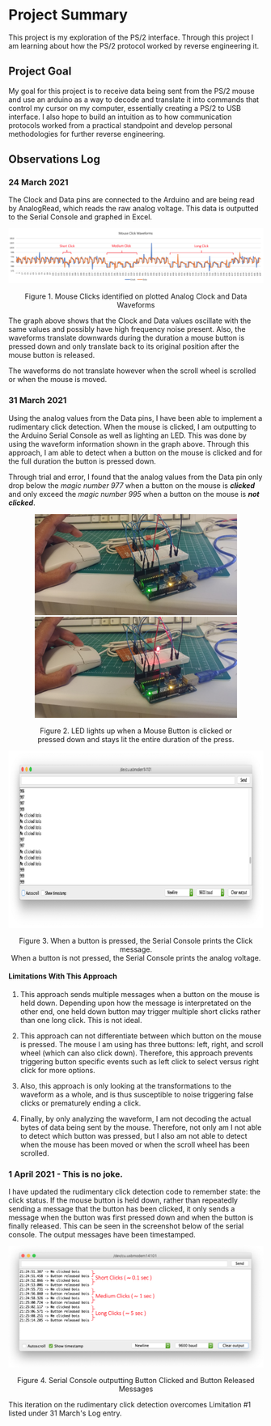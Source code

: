 # Project Summary 
This project is my exploration of the PS/2 interface. Through this project I am learning about how the PS/2 protocol worked by reverse engineering it.

## Project Goal
My goal for this project is to receive data being sent from the PS/2 mouse and use an arduino as a way to decode and translate it into commands that control my cursor on my computer, essentially creating a PS/2 to USB interface. I also hope to build an intuition as to how communication protocols worked from a practical standpoint and develop personal methodologies for further reverse engineering.

## Observations Log
### 24 March 2021
The Clock and Data pins are connected to the Arduino and are being read by AnalogRead, which reads the raw analog voltage. This data is outputted to the Serial Console and graphed in Excel.
<!---![Clock and Data Waveforms plotted together](./pics-and-graphs/MouseWaveform-240321.png)--->
<div>
    <img src="/pics-and-graphs/MouseWaveform-240321.png">
    <p align="center">Figure 1. Mouse Clicks identified on plotted Analog Clock and Data Waveforms</p>
</div>
The graph above shows that the Clock and Data values oscillate with the same values and possibly have high frequency noise present. Also, the waveforms translate downwards during the duration a mouse button is pressed down and only translate back to its original position after the mouse button is released.

The waveforms do not translate however when the scroll wheel is scrolled or when the mouse is moved.

### 31 March 2021 
Using the analog values from the Data pins, I have been able to implement a rudimentary click detection. When the mouse is clicked, I am outputting to the Arduino Serial Console as well as lighting an LED. This was done by using the waveform information shown in the graph above. Through this approach, I am able to detect when a button on the mouse is clicked and for the full duration the button is pressed down.

Through trial and error, I found that the analog values from the Data pin only drop below the *magic number 977* when a button on the mouse is ***clicked*** and only exceed the *magic number 995* when a button on the mouse is ***not clicked***. 

<div align="center">
    <figure>
        <img width="auto" height="200" class="center" src="pics-and-graphs/ClickDetectionV1-noClick.jpg">
        <img width="auto" height="200" class="center" src="pics-and-graphs/ClickDetectionV1-Click.jpg">
        <p align="center">Figure 2. LED lights up when a Mouse Button is clicked or pressed down and stays lit the entire duration of the press.</p>
    </figure>
</div>
<div margin="0">
  <img width="auto" height="350" class="center" src="pics-and-graphs/ClickDetectionV1-consoleOutput.png">
  <p align="center" margin="0">Figure 3. When a button is pressed, the Serial Console prints the Click message.<br>When a button is not pressed, the Serial Console prints the analog voltage.<p>
</div>

#### Limitations With This Approach
1. This approach sends multiple messages when a button on the mouse is held down. Depending upon how the message is interpretated on the other end, one held down button may trigger multiple short clicks rather than one long click. This is not ideal. 

2. This approach can not differentiate between which button on the mouse is pressed. The mouse I am using has three buttons: left, right, and scroll wheel (which can also click down). Therefore, this approach prevents triggering button specific events such as left click to select versus right click for more options. 

3. Also, this approach is only looking at the transformations to the waveform as a whole, and is thus susceptible to noise triggering false clicks or prematurely ending a click.

4. Finally, by only analyzing the waveform, I am not decoding the actual bytes of data being sent by the mouse. Therefore, not only am I not able to detect which button was pressed, but I also am not able to detect when the mouse has been moved or when the scroll wheel has been scrolled. 

### 1 April 2021 - This is no joke.
I have updated the rudimentary click detection code to remember state: the click status. If the mouse button is held down, rather than repeatedly sending a message that the button has been clicked, it only sends a message when the button was first pressed down and when the button is finally released. This can be seen in the screenshot below of the serial console. The output messages have been timestamped. 
<!---
![Serial Console Output of Rudimentary Click Detection V2](./pics-and-graphs/ClickDetectionV2-consoleOutput.png)
<p align="center">Figure 4. Serial Console outputting Button Clicked and Button Released Messages</p>
--->
<div>
    <img src="/pics-and-graphs/ClickDetectionV2-consoleOutput.png">
    <p align="center">Figure 4. Serial Console outputting Button Clicked and Button Released Messages</p>
</div>
This iteration on the rudimentary click detection overcomes Limitation #1 listed under 31 March's Log entry. 
